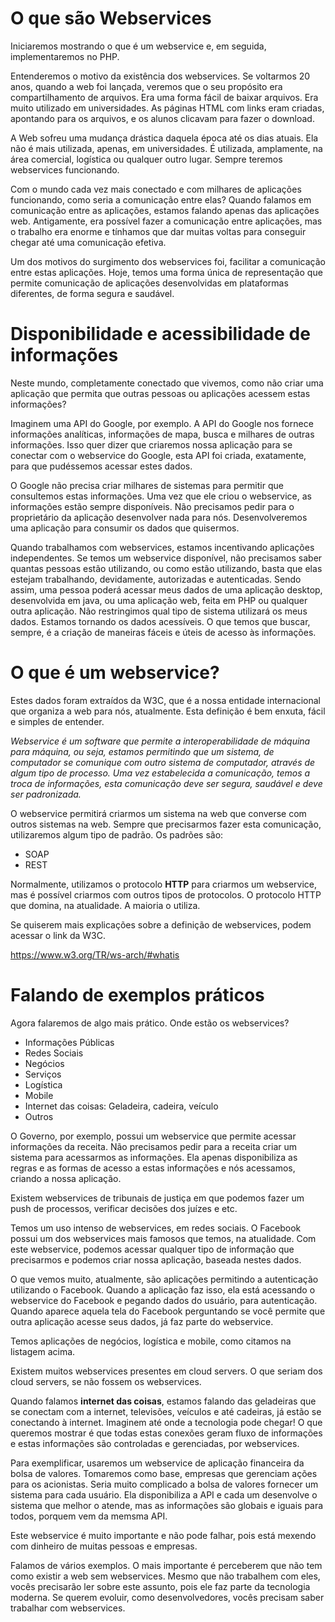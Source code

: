 # O que são Webservices

Iniciaremos mostrando o que é um webservice e, em seguida, implementaremos no PHP.

Entenderemos o motivo da existência dos webservices. Se voltarmos 20 anos, quando a web foi lançada, veremos que o seu propósito era compartilhamento de arquivos. Era uma forma fácil de baixar arquivos. Era muito utilizado em universidades. As páginas HTML com links eram criadas, apontando para os arquivos, e os alunos clicavam para fazer o download.

A Web sofreu uma mudança drástica daquela época até os dias atuais. Ela não é mais utilizada, apenas, em universidades. É utilizada, amplamente, na área comercial, logística ou qualquer outro lugar. Sempre teremos webservices funcionando.

Com o mundo cada vez mais conectado e com milhares de aplicações funcionando, como seria a comunicação entre elas? Quando falamos em comunicação entre as aplicações, estamos falando apenas das aplicações web. 
Antigamente, era possível fazer a comunicação entre aplicações, mas o trabalho era enorme e tínhamos que dar muitas voltas para conseguir chegar até uma comunicação efetiva.

Um dos motivos do surgimento dos webservices foi, facilitar a comunicação entre estas aplicações. Hoje, temos uma forma única de representação que permite comunicação de aplicações desenvolvidas em plataformas diferentes, de forma segura e saudável.

# Disponibilidade e acessibilidade de informações

Neste mundo, completamente conectado que vivemos, como não criar uma aplicação que permita que outras pessoas ou aplicações acessem estas informações?

Imaginem uma API do Google, por exemplo. A API do Google nos fornece informações analíticas, informações de mapa, busca e milhares de outras informações. Isso quer dizer que criaremos nossa aplicação para se conectar com o webservice do Google, esta API foi criada, exatamente, para que pudéssemos acessar estes dados.

O Google não precisa criar milhares de sistemas para permitir que consultemos estas informações. Uma vez que ele criou o webservice, as informações estão sempre disponíveis. Não precisamos pedir para o proprietário da aplicação desenvolver nada para nós. Desenvolveremos uma aplicação para consumir os dados que quisermos.

Quando trabalhamos com webservices, estamos incentivando aplicações independentes. Se temos um webservice disponível, não precisamos saber quantas pessoas estão utilizando, ou como estão utilizando, basta que elas estejam trabalhando, devidamente, autorizadas e autenticadas. 
Sendo assim, uma pessoa poderá acessar meus dados de uma aplicação desktop, desenvolvida em java, ou uma aplicação web, feita em PHP ou qualquer outra aplicação.
Não restringimos qual tipo de sistema utilizará os meus dados. Estamos tornando os dados acessíveis. O que temos que buscar, sempre, é a criação de maneiras fáceis e úteis de acesso às informações.

# O que é um webservice?

Estes dados foram extraídos da W3C, que é a nossa entidade internacional que organiza a web para nós, atualmente. Esta definição é bem enxuta, fácil e simples de entender.

*Webservice é um software que permite a interoperabilidade de máquina para máquina, ou seja, estamos permitindo que um sistema, de computador se comunique com outro sistema de computador, através de algum tipo de processo. Uma vez estabelecida a comunicação, temos a troca de informações, esta comunicação deve ser segura, saudável e deve ser padronizada.*

O webservice permitirá criarmos um sistema na web que converse com outros sistemas na web. Sempre que precisarmos fazer esta comunicação, utilizaremos algum tipo de padrão. Os padrões são:

* SOAP
* REST

Normalmente, utilizamos o protocolo **HTTP** para criarmos um webservice, mas é possível criarmos com outros tipos de protocolos. O protocolo HTTP que domina, na atualidade. A maioria o utiliza.

Se quiserem mais explicações sobre a definição de webservices, podem acessar o link da W3C.

<https://www.w3.org/TR/ws-arch/#whatis>

# Falando de exemplos práticos

Agora falaremos de algo mais prático. Onde estão os webservices?

* Informações Públicas
* Redes Sociais
* Negócios
* Serviços
* Logística
* Mobile
* Internet das coisas: Geladeira, cadeira, veículo
* Outros

O Governo, por exemplo, possui um webservice que permite acessar informações da receita. Não precisamos pedir para a receita criar um sistema para acessarmos as informações. Ela apenas disponibiliza as regras e as formas de acesso a estas informações e nós acessamos, criando a nossa aplicação.

Existem webservices de tribunais de justiça em que podemos fazer um push de processos, verificar decisões dos juízes e etc.

Temos um uso intenso de webservices, em redes sociais. O Facebook possui um dos webservices mais famosos que temos, na atualidade. Com este webservice, podemos acessar qualquer tipo de informação que precisarmos e podemos criar nossa aplicação, baseada nestes dados.

O que vemos muito, atualmente, são aplicações permitindo a autenticação utilizando o Facebook. Quando a aplicação faz isso, ela está acessando o webservice do Facebook e pegando dados do usuário, para autenticação. Quando aparece aquela tela do Facebook perguntando se você permite que outra aplicação acesse seus dados, já faz parte do webservice.

Temos aplicações de negócios, logística e mobile, como citamos na listagem acima.

Existem muitos webservices presentes em cloud servers. O que seriam dos cloud servers, se não fossem os webservices.

Quando falamos **internet das coisas**, estamos falando das geladeiras que se conectam com a internet, televisões, veículos e até cadeiras, já estão se conectando à internet. Imaginem até onde a tecnologia pode chegar! 
O que queremos mostrar é que todas estas conexões geram fluxo de informações e estas informações são controladas e gerenciadas, por webservices.

Para exemplificar, usaremos um webservice de aplicação financeira da bolsa de valores. Tomaremos como base, empresas que gerenciam ações para os acionistas. Seria muito complicado a bolsa de valores fornecer um sistema para cada usuário. Ela disponibiliza a API e cada um desenvolve o sistema que melhor o atende, mas as informações são globais e iguais para todos, porquem vem da memsma API.

Este webservice é muito importante e não pode falhar, pois está mexendo com dinheiro de muitas pessoas e empresas.

Falamos de vários exemplos. O mais importante é  perceberem que não tem como existir a web sem webservices. Mesmo que não  trabalhem com eles, vocês precisarão ler sobre este assunto, pois ele faz parte da tecnologia moderna. Se  querem evoluir, como desenvolvedores, vocês precisam saber trabalhar com webservices.